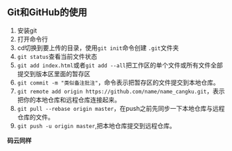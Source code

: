 ## Git和GitHub的使用

1. 安装git
2. 打开命令行
3. cd切换到要上传的目录，使用`git init`命令创建 `.git`文件夹
4. `git status`查看当前文件状态
5. `git add index.html`或者`git add --all`把工作区的单个文件或所有文件全部提交到版本区里面的暂存区
6. `git commit -m "类似备注批注"`，命令表示把暂存区的文件提交到本地仓库。
7. `git remote add origin https://github.com/name/name_cangku.git`，表示把你的本地仓库和远程仓库连接起来。
8. `git pull --rebase origin master`，在push之前先同步一下本地仓库与远程仓库的文件。
9. `git push -u origin master`,把本地仓库提交到远程仓库。

**码云同样**


